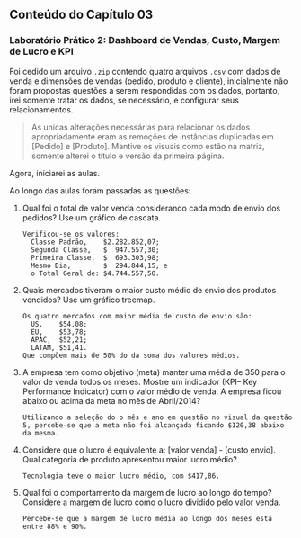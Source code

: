 ## Conteúdo do Capítulo 03

### Laboratório Prático 2: Dashboard de Vendas, Custo, Margem de Lucro e KPI

Foi cedido um arquivo `.zip` contendo quatro arquivos `.csv` com dados de venda e dimensões de vendas (pedido, produto e cliente), inicialmente não foram propostas questões a serem respondidas com os dados, portanto, irei somente tratar os dados, se necessário, e configurar seus relacionamentos.  

> As unicas alterações necessárias para relacionar os dados apropriadamente eram as remoções de instâncias duplicadas em [Pedido] e [Produto]. 
> Mantive os visuais como estão na matriz, somente alterei o título e versão da primeira página.  

Agora, iniciarei as aulas.

Ao longo das aulas foram passadas as questões:  
1. Qual foi o total de valor venda considerando cada modo de envio dos pedidos? Use um gráfico de cascata. 
    ``` 
    Verificou-se os valores:
      Classe Padrão,    $2.282.852,07;
      Segunda Classe,   $  947.557,30;
      Primeira Classe,  $  693.303,98;
      Mesmo Dia,        $  294.844,15; e
      o Total Geral de: $4.744.557,50.
    ```
2. Quais mercados tiveram o maior custo médio de envio dos produtos vendidos? Use um gráfico treemap.  
    ```
    Os quatro mercados com maior média de custo de envio são:
      US,    $54,08;
      EU,    $53,78;
      APAC,  $52,21;
      LATAM, $51,41.
    Que compõem mais de 50% do da soma dos valores médios. 
    ```
3. A empresa tem como objetivo (meta) manter uma média de 350 para o valor de venda todos os meses. Mostre um indicador (KPI– Key Performance Indicator) com o valor médio de venda. A empresa ficou abaixo ou acima da meta no mês de Abril/2014?  
    ```
    Utilizando a seleção do o mês e ano em questão no visual da questão 5, percebe-se que a meta não foi alcançada ficando $120,38 abaixo da mesma.
    ```
4. Considere que o lucro é equivalente a: [valor venda] - [custo envio]. Qual categoria de produto apresentou maior lucro médio?  
    ```
    Tecnologia teve o maior lucro médio, com $417,86.
    ```
5. Qual foi o comportamento da margem de lucro ao longo do tempo? Considere a margem de lucro como o lucro dividido pelo valor venda.  
    ```
    Percebe-se que a margem de lucro média ao longo dos meses está entre 88% e 90%.
    ```